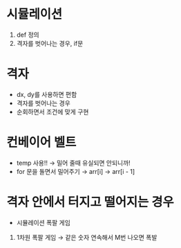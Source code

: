 # 시뮬레이션

1. def 정의
2. 격자를 벗어나는 경우, if문

# 격자

- dx, dy를 사용하면 편함
- 격자를 벗어나는 경우
- 순회하면서 조건에 맞게 구현

# 컨베이어 벨트

- temp 사용!! → 밀어 줄때 유실되면 안되니까!
- for 문을 돌면서 밀어주기
  → arr[i] → arr[i - 1]

# 격자 안에서 터지고 떨어지는 경우

- 시뮬레이션 폭팔 게임

1. 1차원 폭팔 게임
   → 같은 숫자 연속해서 M번 나오면 폭발
